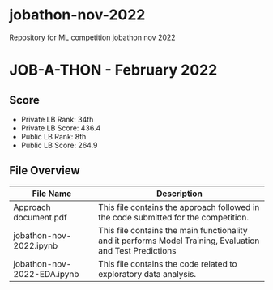 # jobathon-nov-2022
Repository for ML competition jobathon nov 2022

# JOB-A-THON - February 2022
## Score
- Private LB Rank:  34th
- Private LB Score: 436.4 
- Public LB Rank: 8th
- Public LB Score:  264.9

## File Overview

| File Name|  Description
|----------------------|-------------------------------|
| Approach document.pdf     | This file contains the approach followed in the code submitted for the competition.
| jobathon-nov-2022.ipynb        | This file contains the main functionality and it performs Model Training, Evaluation and Test Predictions
| jobathon-nov-2022-EDA.ipynb | This file contains the code related to exploratory data analysis.
